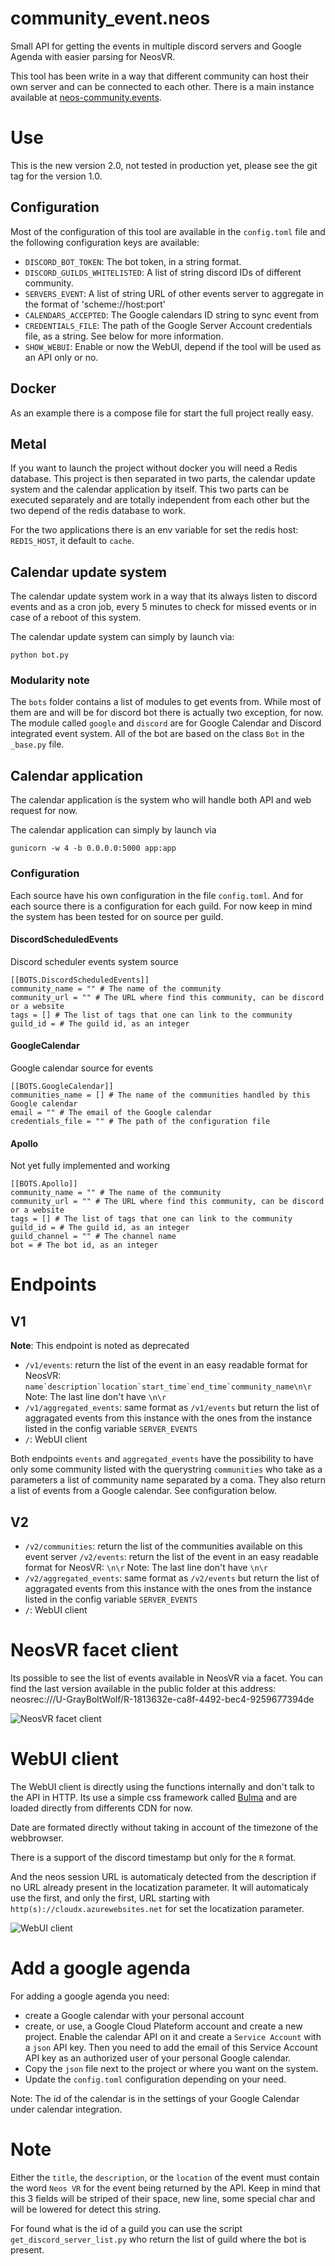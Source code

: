 # community_event.neos

Small API for getting the events in multiple discord servers and Google Agenda with easier parsing for NeosVR.

This tool has been write in a way that different  community can host their own server and can be connected to
each other. There is a main instance available at [neos-community.events](https://neos-community.events).
# Use

This is the new version 2.0, not tested in production yet, please see the git tag for the version 1.0.

## Configuration

Most of the configuration of this tool are available in the `config.toml` file and the following configuration
keys are available:

- `DISCORD_BOT_TOKEN`: The bot token, in a string format.
- `DISCORD_GUILDS_WHITELISTED`: A list of string discord IDs of different community.
- `SERVERS_EVENT`: A list of string URL of other events server to aggregate in the format of 'scheme://host:port'
- `CALENDARS_ACCEPTED`: The Google calendars ID string to sync event from
- `CREDENTIALS_FILE`: The path of the Google Server Account credentials file, as a string. See below for more information.
- `SHOW_WEBUI`: Enable or now the WebUI, depend if the tool will be used as an API only or no.


## Docker

As an example there is a compose file for start the full project really
easy.

## Metal

If you want to launch the project without docker you will need a
Redis database. This project is then separated in two parts,
the calendar update system and the calendar application by itself.
This two parts can be executed separately and are totally independent
from each other but the two depend of the redis database to work.

For the two applications there is an env variable for set the
redis host: `REDIS_HOST`, it default to `cache`.

## Calendar update system

The calendar update system work in a way that its always listen to
discord events and as a cron job, every 5 minutes to check for missed
events or in case of a reboot of this system.

The calendar update system can simply by launch via:

```
python bot.py
```
### Modularity note

The `bots` folder contains a list of modules to get events from. While
most of them are and will be for discord bot there is actually two
exception, for now. The module called `google` and `discord` are
for Google Calendar and Discord integrated event system. All of the
bot are based on the class `Bot` in the `_base.py` file.

## Calendar application

The calendar application is the system who will handle both API and
web request for now.

The calendar application can simply by launch via

```
gunicorn -w 4 -b 0.0.0.0:5000 app:app
```

### Configuration

Each source have his own configuration in the file `config.toml`. And for each
source there is a configuration for each guild. For now keep in mind the system
has been tested for on source per guild.

#### DiscordScheduledEvents

Discord scheduler events system source

```
[[BOTS.DiscordScheduledEvents]]
community_name = "" # The name of the community
community_url = "" # The URL where find this community, can be discord or a website
tags = [] # The list of tags that one can link to the community
guild_id = # The guild id, as an integer
```

#### GoogleCalendar

Google calendar source for events

```
[[BOTS.GoogleCalendar]]
communities_name = [] # The name of the communities handled by this Google calendar
email = "" # The email of the Google calendar
credentials_file = "" # The path of the configuration file
```

#### Apollo

Not yet fully implemented and working

```
[[BOTS.Apollo]]
community_name = "" # The name of the community
community_url = "" # The URL where find this community, can be discord or a website
tags = [] # The list of tags that one can link to the community
guild_id = # The guild id, as an integer
guild_channel = "" # The channel name
bot = # The bot id, as an integer
```

# Endpoints

## V1

**Note**: This endpoint is noted as deprecated

- `/v1/events`: return the list of the event in an easy readable format for NeosVR: ```name`description`location`start_time`end_time`community_name\n\r```
  Note: The last line don't have `\n\r`
- `/v1/aggregated_events`: same format as `/v1/events` but return the list of aggragated events from this instance with the ones from the instance listed in the config variable `SERVER_EVENTS`
- `/`: WebUI client

Both endpoints `events` and `aggregated_events` have the possibility to have only some community
listed with the querystring `communities` who take as a parameters a list of community name
separated by a coma.
They also return a list of events from a Google calendar. See configuration below.

## V2

- `/v2/communities`: return the list of the communities available on this event server
  `/v2/events`: return the list of the event in an easy readable format for NeosVR: ```\n\r```
  Note: The last line don't have `\n\r`
- `/v2/aggregated_events`: same format as `/v2/events` but return the list of aggragated events from this instance with the ones from the instance listed in the config variable `SERVER_EVENTS`
- `/`: WebUI client

# NeosVR facet client

Its possible to see the list of events available in NeosVR via a facet.
You can find the last version available in the public folder at this
address: neosrec:///U-GrayBoltWolf/R-1813632e-ca8f-4492-bec4-9259677394de

![NeosVR facet client](images/facet.png)

# WebUI client

The WebUI client is directly using the functions internally and don't talk to the API in HTTP. Its use a simple css
framework called [Bulma](https://bulma.io/) and are loaded directly from differents CDN for now.

Date are formated directly without taking in account of the timezone of the webbrowser.

There is a support of the discord timestamp but only for the `R` format.

And the neos session URL is automaticaly detected from the description if no URL already present in the locatization parameter.
It will automaticaly use the first, and only the first, URL starting with `http(s)://cloudx.azurewebsites.net` for set the locatization
parameter.

![WebUI client](images/webui.png)

# Add a google agenda

For adding a google agenda you need:

- create a Google calendar with your personal account
- create, or use, a Google Cloud Plateform account and create a new project. Enable the calendar API on it and create a `Service Account` with a `json` API key. Then you need to add the email of this Service Account API key as an authorized user of your personal Google calendar.
- Copy the `json` file next to the project or where you want on the system.
- Update the `config.toml` configuration depending on your need.

Note: The id of the calendar is in the settings of your Google Calendar under calendar integration.

# Note

Either the `title`, the `description`, or the `location` of the event must contain the word `Neos VR` for the event
being returned by the API. Keep in mind that this 3 fields will be striped of their space, new line, some special
char and will be lowered for detect this string.

For found what is the id of a guild you can use the script `get_discord_server_list.py` who return the list of guild where the bot is
present.
